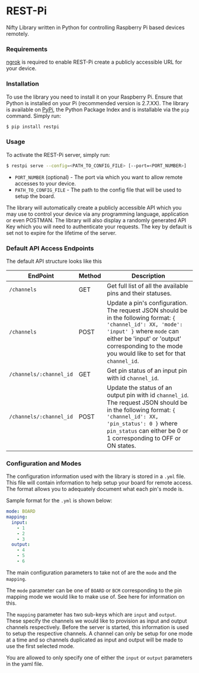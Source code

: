 # REST-Pi

Nifty Library written in Python for controlling Raspberry Pi based devices remotely.

### Requirements

[ngrok](https://ngrok.com/) is required to enable REST-Pi create a publicly accessible URL for your device.

### Installation

To use the library you need to install it on your Raspberry Pi. Ensure that Python is installed on your Pi (recommended version is 2.7.XX). The library is available on [PyPi](https://pypi.python.org/pypi), the Python Package Index and is installable via the `pip` command. Simply run:

```sh
$ pip install restpi
```

### Usage

To activate the REST-Pi server, simply run:

```sh
$ restpi serve --config=<PATH_TO_CONFIG_FILE> [--port=<PORT_NUMBER>]
```

- `PORT_NUMBER` (optional) - The port via which you want to allow remote accesses to your device.
- `PATH_TO_CONFIG_FILE` - The path to the config file that will be used to setup the board.

The library will automatically create a publicly accessible API which you may use to control your device via any programming language, application or even POSTMAN. The library will also display a randomly generated API Key which you will need to authenticate your requests. The key by default is set not to expire for the lifetime of the server.

### Default API Access Endpoints

The default API structure looks like this

| EndPoint  | Method | Description |
| ------------- | ------------- | ------------- |
| `/channels`  | GET  | Get full list of all the available pins and their statuses. |
| `/channels`  | POST  | Update a pin's configuration. The request JSON should be in the following format: `{ 'channel_id': XX, 'mode': 'input' }` where `mode` can either be 'input' or 'output' corresponding to the mode you would like to set for that `channel_id`. |
| `/channels/:channel_id`  | GET  | Get pin status of an input pin with id `channel_id`. |
| `/channels/:channel_id`  | POST  | Update the status of an output pin with id `channel_id`. The request JSON should be in the following format: `{ 'channel_id': XX, 'pin_status': 0 }` where `pin_status` can either be 0 or 1 corresponding to OFF or ON states. |

### Configuration and Modes

The configuration information used with the library is stored in a `.yml` file. This file will contain information to help setup your board for remote access. The format allows you to adequately document what each pin's mode is.

Sample format for the `.yml` is shown below:

```yaml
mode: BOARD
mapping:
  input:
    - 1
    - 2
    - 3
  output:
    - 4
    - 5
    - 6
```

The main configuration parameters to take not of are the `mode` and the `mapping`.

The `mode` parameter can be one of `BOARD` or `BCM` corresponding to the pin mapping mode we would like to make use of. See here for information on this.

The `mapping` parameter has two sub-keys which are `input` and `output`. These specify the channels we would like to provision as input and output channels respectively. Before the server is started, this information is used to setup the respective channels. A channel can only be setup for one mode at a time and so channels duplicated as input and output will be made to use the first selected mode.

You are allowed to only specify one of either the `input` or `output` parameters in the yaml file.
